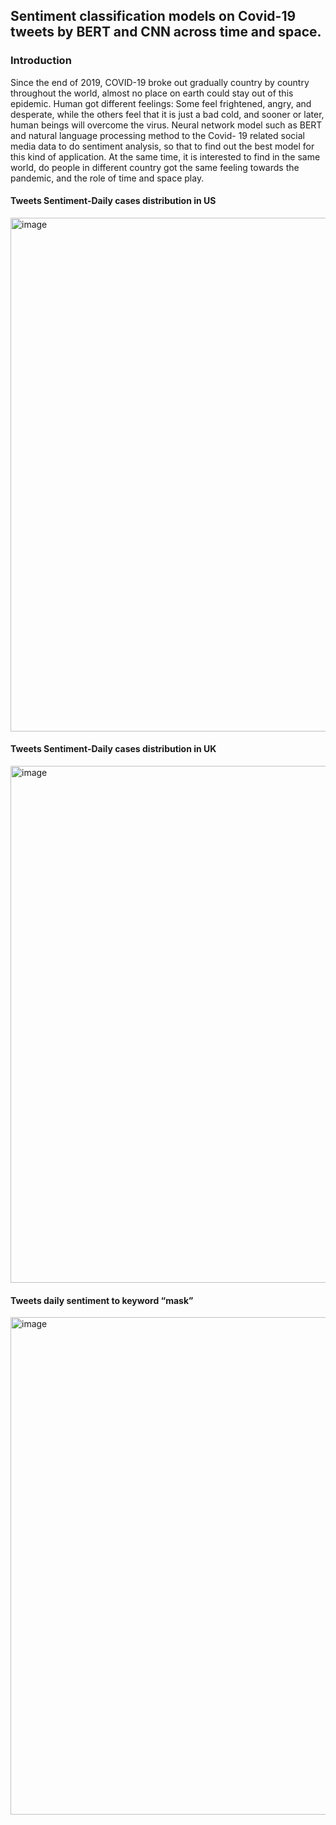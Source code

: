 
## Sentiment classification models on Covid-19 tweets by BERT and CNN across time and space.

### Introduction

Since the end of 2019, COVID-19 broke out gradually country by country throughout the world, almost no place on earth could stay out of this epidemic. Human got different feelings: Some feel frightened, angry, and desperate, while the others feel that it is just a bad cold, and sooner or later, human beings will overcome the virus. Neural network model such as BERT and natural language processing method to the Covid- 19 related social media data to do sentiment analysis, so that to find out the best model for this kind of application. At the same time, it is interested to find in the same world, do people in different country got the same feeling towards the pandemic, and the role of time and space play.


#### Tweets Sentiment-Daily cases distribution in US
<img width="822" alt="image" src="https://user-images.githubusercontent.com/49421464/135540107-5dcc9d91-a461-4b30-8ef6-5887ada38d6b.png">


#### Tweets Sentiment-Daily cases distribution in UK
<img width="827" alt="image" src="https://user-images.githubusercontent.com/49421464/135540242-adec2f5a-37b5-4974-8992-82af32faf888.png">


#### Tweets daily sentiment to keyword “mask”
<img width="796" alt="image" src="https://user-images.githubusercontent.com/49421464/135540318-f483cfb9-9993-4edc-a641-3b85bda61aaf.png">
